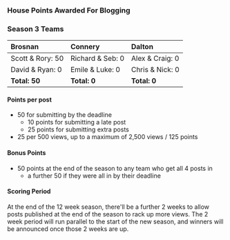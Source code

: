 ### House Points Awarded For Blogging

### Season 3 Teams

| Brosnan          | Connery          | Dalton          |
| :--------------- | :--------------- | :-------------- |
| Scott & Rory: 50 | Richard & Seb: 0 | Alex & Craig: 0 |
| David & Ryan: 0  | Emile & Luke: 0  | Chris & Nick: 0 |
| **Total: 50**    | **Total: 0**     | **Total: 0**    |

#### Points per post
  - 50 for submitting by the deadline
    - 10 points for submitting a late post
    - 25 points for submitting extra posts
  - 25 per 500 views, up to a maximum of 2,500 views / 125 points

#### Bonus Points
  - 50 points at the end of the season to any team who get all 4 posts in
    - a further 50 if they were all in by their deadline

#### Scoring Period
At the end of the 12 week season, there'll be a further 2 weeks to allow posts published at the end of the season to rack up more views. The 2 week period will run parallel to the start of the new season, and winners will be announced once those 2 weeks are up.
